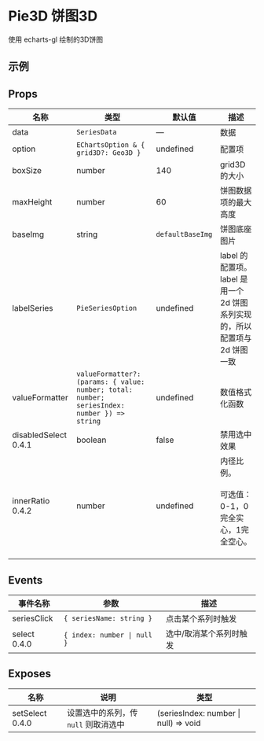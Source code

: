 <script setup>
import { defineAsyncComponent } from 'vue'
import { ElTag, ElAlert } from 'element-plus'

const Pie3D = defineAsyncComponent(() => import('./components/DemoPie3D.vue'))
</script>




# Pie3D 饼图3D

使用 echarts-gl 绘制的3D饼图

## 示例

<ClientOnly>
    <Pie3D />
</ClientOnly>

## Props

| 名称 | 类型 | 默认值 | 描述 |
|------|------|--------|------|
| data | `SeriesData` | — | 数据 |
| option | `EChartsOption & { grid3D?: Geo3D }` | undefined | 配置项 |
| boxSize | number | 140 | grid3D 的大小 |
| maxHeight | number | 60 | 饼图数据项的最大高度 |
| baseImg | string | `defaultBaseImg` | 饼图底座图片 |
| labelSeries | `PieSeriesOption` | undefined | label 的配置项。label 是用一个 2d 饼图系列实现的，所以配置项与 2d 饼图一致 |
| valueFormatter | `valueFormatter?: (params: { value: number; total: number; seriesIndex: number }) => string` | undefined | 数值格式化函数 |
| disabledSelect <el-tag size="small" round>0.4.1</el-tag> | boolean | false | 禁用选中效果 |
| innerRatio <el-tag size="small" round>0.4.2</el-tag> | number | undefined | 内径比例。<br/><br/> 可选值：0-1，0完全实心，1完全空心。<br/><br/> <el-alert title="！！！！！注意：如果设置 innerRatio，即使 boxSize 不变饼图也会变小。" type="warning" :closable="false" /> |

## Events

| 事件名称 | 参数 | 描述 |
|----------|---------|------|
| seriesClick | `{ seriesName: string }` | 点击某个系列时触发 |
| select <el-tag size="small" round>0.4.0</el-tag> | `{ index: number \| null }` | 选中/取消某个系列时触发 |

## Exposes

| 名称 | 说明 | 类型 |
|----------|---------|------|
| setSelect <el-tag size="small" round>0.4.0</el-tag> | 设置选中的系列，传 `null` 则取消选中 | (seriesIndex: number \| null) => void |